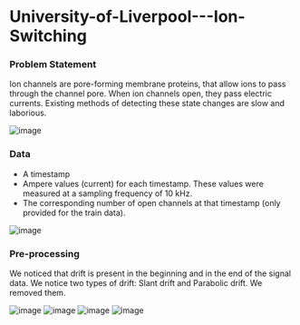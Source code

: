 # University-of-Liverpool---Ion-Switching


### Problem Statement

Ion channels are pore-forming membrane proteins, that allow ions to pass through the channel pore. When ion channels open, they pass electric currents.
Existing methods of detecting these state changes are slow and laborious.

![image](https://storage.googleapis.com/kaggle-media/competitions/Liverpool/ion%20image.jpg)

### Data
- A timestamp
- Ampere values (current) for each timestamp. These values were measured at a sampling frequency of 10 kHz.
- The corresponding number of open channels at that timestamp (only provided for the train data).

![image](https://user-images.githubusercontent.com/36400219/142971353-e8e5c21e-8ca9-44d9-bf0a-08eed260b90e.png)

### Pre-processing

We noticed that drift is present in the beginning and in the end of the signal data. We notice two types of drift: Slant drift and Parabolic drift. We removed them.

![image](https://www.kaggleusercontent.com/kf/29650685/eyJhbGciOiJkaXIiLCJlbmMiOiJBMTI4Q0JDLUhTMjU2In0..heqe1kNIb9nop8MEVuggLg.Uud1a4t6fL_kTKzyFf7Hu1_NtCR5mxdi1LA7nEFcPAqM3TlJSAl29ZBCeJ2IEqRiE_X6P3xaKk545kImwWZcjh8gwZGOpFrrT4m0MOOtOgU2I3heQ6eAGXjKBOpd_qk_Oqklhtqvv6RgZgey2DZ79ZowTVc9CDacfaLv5qECQs9FhXvhKYhzDVVl0b7eRwobXie8EHaltdEp3RuGmQ0PFkyNg5xBlG1nmzOJeKQDZEI4Up1sHvvP3G9P4FO3uZUi9vki1kjzny6K_Qg7UW4Ruj_7-K-lSq9la63QFVeS41kmNSqOykyq6eYyYkWbBY_HnSEK1sqKP2y5JGamhaapVDGbF6GHmh5rcTvD_FQjo4aIKj2HjIMUvwkJQBWj3njkRVAwv1fXLYBWlwUtR8pWnaAmaHHbJEPEbDPcbzBTu1ybn7EKDSrcW7yN5cOUsIuKCkMQX7YI147SMr4czBkMbDzXdt1ExUu0nUxuez3oDKNzpc9RiG5aRarUfsa7bGPVXgBYw7Nl5Gbq2DARcywIppj1-BZepCI0lspiYuYkYUs-Z-HPRcW0Zm8x3IOcAvdZ7t-XgiYWy1j5pm2PKW2AlbSnWUYwaPjjTS4xrK9ENVmIXe0lETutu0napE10j0nh9BVk1YXGIaElcTbl82qzfkeO1NjE6H_gcJ7fJnX4njg.FHvLr02iD0xyBuMTJeYMwA/__results___files/__results___15_0.png)
![image](https://www.kaggleusercontent.com/kf/29650685/eyJhbGciOiJkaXIiLCJlbmMiOiJBMTI4Q0JDLUhTMjU2In0..heqe1kNIb9nop8MEVuggLg.Uud1a4t6fL_kTKzyFf7Hu1_NtCR5mxdi1LA7nEFcPAqM3TlJSAl29ZBCeJ2IEqRiE_X6P3xaKk545kImwWZcjh8gwZGOpFrrT4m0MOOtOgU2I3heQ6eAGXjKBOpd_qk_Oqklhtqvv6RgZgey2DZ79ZowTVc9CDacfaLv5qECQs9FhXvhKYhzDVVl0b7eRwobXie8EHaltdEp3RuGmQ0PFkyNg5xBlG1nmzOJeKQDZEI4Up1sHvvP3G9P4FO3uZUi9vki1kjzny6K_Qg7UW4Ruj_7-K-lSq9la63QFVeS41kmNSqOykyq6eYyYkWbBY_HnSEK1sqKP2y5JGamhaapVDGbF6GHmh5rcTvD_FQjo4aIKj2HjIMUvwkJQBWj3njkRVAwv1fXLYBWlwUtR8pWnaAmaHHbJEPEbDPcbzBTu1ybn7EKDSrcW7yN5cOUsIuKCkMQX7YI147SMr4czBkMbDzXdt1ExUu0nUxuez3oDKNzpc9RiG5aRarUfsa7bGPVXgBYw7Nl5Gbq2DARcywIppj1-BZepCI0lspiYuYkYUs-Z-HPRcW0Zm8x3IOcAvdZ7t-XgiYWy1j5pm2PKW2AlbSnWUYwaPjjTS4xrK9ENVmIXe0lETutu0napE10j0nh9BVk1YXGIaElcTbl82qzfkeO1NjE6H_gcJ7fJnX4njg.FHvLr02iD0xyBuMTJeYMwA/__results___files/__results___15_1.png)
![image](https://www.kaggleusercontent.com/kf/29650685/eyJhbGciOiJkaXIiLCJlbmMiOiJBMTI4Q0JDLUhTMjU2In0..heqe1kNIb9nop8MEVuggLg.Uud1a4t6fL_kTKzyFf7Hu1_NtCR5mxdi1LA7nEFcPAqM3TlJSAl29ZBCeJ2IEqRiE_X6P3xaKk545kImwWZcjh8gwZGOpFrrT4m0MOOtOgU2I3heQ6eAGXjKBOpd_qk_Oqklhtqvv6RgZgey2DZ79ZowTVc9CDacfaLv5qECQs9FhXvhKYhzDVVl0b7eRwobXie8EHaltdEp3RuGmQ0PFkyNg5xBlG1nmzOJeKQDZEI4Up1sHvvP3G9P4FO3uZUi9vki1kjzny6K_Qg7UW4Ruj_7-K-lSq9la63QFVeS41kmNSqOykyq6eYyYkWbBY_HnSEK1sqKP2y5JGamhaapVDGbF6GHmh5rcTvD_FQjo4aIKj2HjIMUvwkJQBWj3njkRVAwv1fXLYBWlwUtR8pWnaAmaHHbJEPEbDPcbzBTu1ybn7EKDSrcW7yN5cOUsIuKCkMQX7YI147SMr4czBkMbDzXdt1ExUu0nUxuez3oDKNzpc9RiG5aRarUfsa7bGPVXgBYw7Nl5Gbq2DARcywIppj1-BZepCI0lspiYuYkYUs-Z-HPRcW0Zm8x3IOcAvdZ7t-XgiYWy1j5pm2PKW2AlbSnWUYwaPjjTS4xrK9ENVmIXe0lETutu0napE10j0nh9BVk1YXGIaElcTbl82qzfkeO1NjE6H_gcJ7fJnX4njg.FHvLr02iD0xyBuMTJeYMwA/__results___files/__results___17_0.png)
![image](https://www.kaggleusercontent.com/kf/29650685/eyJhbGciOiJkaXIiLCJlbmMiOiJBMTI4Q0JDLUhTMjU2In0..heqe1kNIb9nop8MEVuggLg.Uud1a4t6fL_kTKzyFf7Hu1_NtCR5mxdi1LA7nEFcPAqM3TlJSAl29ZBCeJ2IEqRiE_X6P3xaKk545kImwWZcjh8gwZGOpFrrT4m0MOOtOgU2I3heQ6eAGXjKBOpd_qk_Oqklhtqvv6RgZgey2DZ79ZowTVc9CDacfaLv5qECQs9FhXvhKYhzDVVl0b7eRwobXie8EHaltdEp3RuGmQ0PFkyNg5xBlG1nmzOJeKQDZEI4Up1sHvvP3G9P4FO3uZUi9vki1kjzny6K_Qg7UW4Ruj_7-K-lSq9la63QFVeS41kmNSqOykyq6eYyYkWbBY_HnSEK1sqKP2y5JGamhaapVDGbF6GHmh5rcTvD_FQjo4aIKj2HjIMUvwkJQBWj3njkRVAwv1fXLYBWlwUtR8pWnaAmaHHbJEPEbDPcbzBTu1ybn7EKDSrcW7yN5cOUsIuKCkMQX7YI147SMr4czBkMbDzXdt1ExUu0nUxuez3oDKNzpc9RiG5aRarUfsa7bGPVXgBYw7Nl5Gbq2DARcywIppj1-BZepCI0lspiYuYkYUs-Z-HPRcW0Zm8x3IOcAvdZ7t-XgiYWy1j5pm2PKW2AlbSnWUYwaPjjTS4xrK9ENVmIXe0lETutu0napE10j0nh9BVk1YXGIaElcTbl82qzfkeO1NjE6H_gcJ7fJnX4njg.FHvLr02iD0xyBuMTJeYMwA/__results___files/__results___17_1.png)



